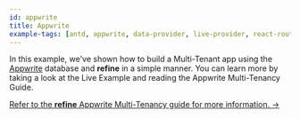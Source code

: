 ```yaml
---
id: appwrite
title: Appwrite
example-tags: [antd, appwrite, data-provider, live-provider, react-router]
---
```


In this example, we've shown how to build a Multi-Tenant app using the [Appwrite](https://appwrite.io/) database and **refine** in a simple manner. You can learn more by taking a look at the Live Example and reading the Appwrite Multi-Tenancy Guide.

[Refer to the **refine** Appwrite Multi-Tenancy guide for more information. →](/docs/3.xx.xx/advanced-tutorials/multi-tenancy/appwrite/)

<CodeSandboxExample path="multi-tenancy-appwrite" />
